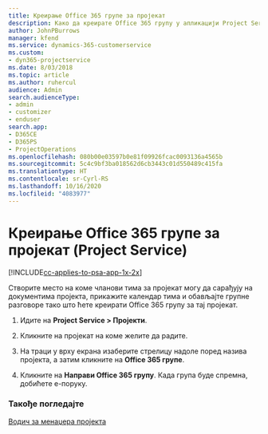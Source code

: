 ```yaml
---
title: Креирање Office 365 групе за пројекат
description: Како да креирате Office 365 групу у апликацији Project Service
author: JohnPBurrows
manager: kfend
ms.service: dynamics-365-customerservice
ms.custom:
- dyn365-projectservice
ms.date: 8/03/2018
ms.topic: article
ms.author: ruhercul
audience: Admin
search.audienceType:
- admin
- customizer
- enduser
search.app:
- D365CE
- D365PS
- ProjectOperations
ms.openlocfilehash: 080b00e03597b0e81f09926fcac0093136a4565b
ms.sourcegitcommit: 5c4c9bf3ba018562d6cb3443c01d550489c415fa
ms.translationtype: HT
ms.contentlocale: sr-Cyrl-RS
ms.lasthandoff: 10/16/2020
ms.locfileid: "4083977"
---
```

# <a name="create-an-office-365-group-for-a-project-project-service"></a>Креирање Office 365 групе за пројекат (Project Service)

[!INCLUDE[cc-applies-to-psa-app-1x-2x](../includes/cc-applies-to-psa-app-1x-2x.md)]

Створите место на коме чланови тима за пројекат могу да сарађују на документима пројекта, прикажите календар тима и обављајте групне разговоре тако што ћете креирати Office 365 групу за тај пројекат.  
  
1.  Идите на **Project Service > Пројекти**.  
  
2.  Кликните на пројекат на коме желите да радите.  
  
3.  На траци у врху екрана изаберите стрелицу надоле поред назива пројекта, а затим кликните на **Office 365 групе**.  
  
4.  Кликните на **Направи Office 365 групу**. Када група буде спремна, добићете е-поруку.  
  
### <a name="see-also"></a>Такође погледајте  
 [Водич за менаџера пројекта](../psa/project-manager-guide.md)
